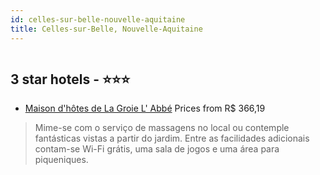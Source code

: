 ```yaml
---
id: celles-sur-belle-nouvelle-aquitaine
title: Celles-sur-Belle, Nouvelle-Aquitaine
---
```


<center><img src="https://i.travelapi.com/hotels/37000000/36410000/36409100/36409069/2306c880_z.jpg" alt="" /></center>


##  3 star hotels - ⭐️⭐️⭐️

-    [Maison d'hôtes de La Groie L' Abbé](https://us.hurb.com/hotels/celles-sur-belle/maison-d-hotes-de-la-groie-l-abbe-HT-3VO1?cmp=18055) Prices from R$ 366,19
   > Mime-se com o serviço de massagens no local ou contemple fantásticas vistas a partir do jardim. Entre as facilidades adicionais contam-se Wi-Fi grátis, uma sala de jogos e uma área para piqueniques.

